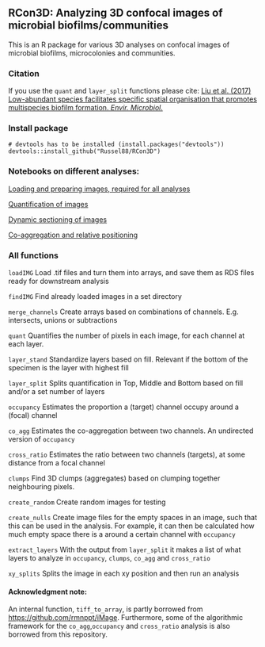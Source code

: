RCon3D: Analyzing 3D confocal images of microbial biofilms/communities
----------------------------------------------------------------------

This is an R package for various 3D analyses on confocal images of
microbial biofilms, microcolonies and communities.

### Citation

If you use the `quant` and `layer_split` functions please cite: [Liu et
al. (2017) Low-abundant species facilitates specific spatial
organisation that promotes multispecies biofilm formation. *Envir.
Microbiol.*](http://onlinelibrary.wiley.com/doi/10.1111/1462-2920.13816/abstract)

### Install package

    # devtools has to be installed (install.packages("devtools"))
    devtools::install_github("Russel88/RCon3D")

### Notebooks on different analyses:

[Loading and preparing images, required for all
analyses](https://nbviewer.jupyter.org/github/Russel88/RCon3D/blob/master/Notebooks/Loading.html)

[Quantification of
images](https://nbviewer.jupyter.org/github/Russel88/RCon3D/blob/master/Notebooks/Quant.html)

[Dynamic sectioning of
images](https://nbviewer.jupyter.org/github/Russel88/RCon3D/blob/master/Notebooks/Section.html)

[Co-aggregation and relative
positioning](https://nbviewer.jupyter.org/github/Russel88/RCon3D/blob/master/Notebooks/Coagg.html)

### All functions

`loadIMG` Load .tif files and turn them into arrays, and save them as
RDS files ready for downstream analysis

`findIMG` Find already loaded images in a set directory

`merge_channels` Create arrays based on combinations of channels. E.g.
intersects, unions or subtractions

`quant` Quantifies the number of pixels in each image, for each channel
at each layer.

`layer_stand` Standardize layers based on fill. Relevant if the bottom
of the specimen is the layer with highest fill

`layer_split` Splits quantification in Top, Middle and Bottom based on
fill and/or a set number of layers

`occupancy` Estimates the proportion a (target) channel occupy around a
(focal) channel

`co_agg` Estimates the co-aggregation between two channels. An
undirected version of `occupancy`

`cross_ratio` Estimates the ratio between two channels (targets), at
some distance from a focal channel

`clumps` Find 3D clumps (aggregates) based on clumping together
neighbouring pixels.

`create_random` Create random images for testing

`create_nulls` Create image files for the empty spaces in an image, such
that this can be used in the analysis. For example, it can then be
calculated how much empty space there is a around a certain channel with
`occupancy`

`extract_layers` With the output from `layer_split` it makes a list of
what layers to analyze in `occupancy`, `clumps`, `co_agg` and
`cross_ratio`

`xy_splits` Splits the image in each xy position and then run an
analysis

#### Acknowledgment note:

An internal function, `tiff_to_array`, is partly borrowed from
<https://github.com/rmnppt/iMage>. Furthermore, some of the algorithmic
framework for the `co_agg`,`occupancy` and `cross_ratio` analysis is
also borrowed from this repository.
